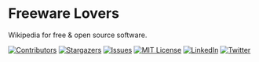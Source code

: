 # Freeware Lovers

Wikipedia for free & open source software.

<!-- PROJECT SHIELDS -->
<!--
*** We are using markdown "reference style" links for readability.
*** Reference links are enclosed in brackets [ ] instead of parentheses ( ).
*** See the bottom of this document for the declaration of the reference variables
*** for build-url, contributors-url, etc. This is an optional, concise syntax you may use.
*** https://www.markdownguide.org/basic-syntax/#reference-style-links
-->

<!-- [![Build Status][build-shield]][build-url]-->
[![Contributors][contributors-shield]][contributors-url]
[![Stargazers][stars-shield]][stars-url]
[![Issues][issues-shield]][issues-url]
[![MIT License][license-shield]][license-url]
[![LinkedIn][linkedin-shield]][linkedin-url]
[![Twitter][twitter-shield]][twitter-url]



<!-- MARKDOWN LINKS & IMAGES -->
<!-- https://www.markdownguide.org/basic-syntax/#reference-style-links -->
[contributors-shield]: https://img.shields.io/github/contributors/freewarelovers/FreewareLovers
[contributors-url]: https://github.com/freewarelovers/FreewareLovers/graphs/contributors
[stars-shield]: https://img.shields.io/github/stars/freewarelovers/FreewareLovers
[stars-url]: https://github.com/freewarelovers/FreewareLovers/stargazers
[issues-shield]: https://img.shields.io/github/issues/freewarelovers/FreewareLovers
[issues-url]: https://github.com/freewarelovers/FreewareLovers/issues
[license-shield]: https://img.shields.io/github/license/freewarelovers/FreewareLovers
[license-url]: https://github.com/freewarelovers/FreewareLovers/blob/master/LICENSE
[linkedin-shield]: https://img.shields.io/badge/-LinkedIn-black.svg?style=flat-square&logo=linkedin&colorB=555
[linkedin-url]: https://www.linkedin.com/company/freeware-lovers-gmbh/
[twitter-shield]: https://img.shields.io/twitter/follow/FreewareLovers?label=Follow&style=social
[twitter-url]: https://twitter.com/intent/follow?screen_name=FreewareLovers
